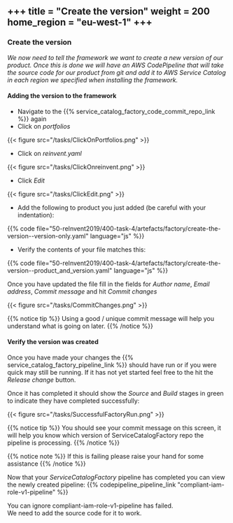 +++
title = "Create the version"
weight = 200
home_region = "eu-west-1"
+++
---


### Create the version

_We now need to tell the framework we want to create a new version of our product.  Once this is done we will have an AWS
CodePipeline that will take the source code for our product from git and add it to AWS Service Catalog in each region we
specified when installing the framework._

#### Adding the version to the framework

- Navigate to the {{% service_catalog_factory_code_commit_repo_link %}} again
- Click on *portfolios*

{{< figure src="/tasks/ClickOnPortfolios.png" >}}

- Click on *reinvent.yaml*

{{< figure src="/tasks/ClickOnreinvent.png" >}}

- Click *Edit*

{{< figure src="/tasks/ClickEdit.png" >}}

- Add the following to product you just added (be careful with your indentation):

 {{% code file="50-reInvent2019/400-task-4/artefacts/factory/create-the-version--version-only.yaml" language="js" %}}
 
- Verify the contents of your file matches this:

 {{% code file="50-reInvent2019/400-task-4/artefacts/factory/create-the-version--product_and_version.yaml" language="js" %}}

Once you have updated the file fill in the fields for *Author name*, *Email address*, *Commit message* and hit *Commit changes*

{{< figure src="/tasks/CommitChanges.png" >}}

{{% notice tip %}}
Using a good / unique commit message will help you understand what is going on later.
{{% /notice %}}

#### Verify the version was created

Once you have made your changes the {{% service_catalog_factory_pipeline_link %}} should have run or if you were quick 
may still be running.  If it has not yet started feel free to the hit the *Release change* button.

Once it has completed it should show the *Source* and *Build* stages in green to indicate they have completed 
successfully:

{{< figure src="/tasks/SuccessfulFactoryRun.png" >}}

{{% notice tip %}}
You should see your commit message on this screen, it will help you know which version of ServiceCatalogFactory repo
the pipeline is processing.
{{% /notice %}}

{{% notice note %}}
If this is failing please raise your hand for some assistance
{{% /notice %}}


Now that your *ServiceCatalogFactory* pipeline has completed you can view the newly created pipeline: 
{{% codepipeline_pipeline_link "compliant-iam-role-v1-pipeline" %}}

You can ignore compliant-iam-role-v1-pipeline has failed.  
We need to add the source code for it to work.

